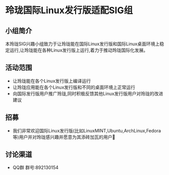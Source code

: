 # 玲珑国际Linux发行版适配SIG组

## 小组简介

本玲珑SIG兴趣小组致力于让玲珑能在国际Linux发行版和国际Linux桌面环境上稳定运行,让玲珑能在各种Linux发行版上运行,着力于推动玲珑国际化发展。

## 活动范围

- 让玲珑能在各个Linux发行版上编译运行
- 让玲珑应用能在各个Linux发行版和不同的桌面环境上正常运行
- 向国际发行版用户推广玲珑,同时积极反馈其他Linux发行版用户对玲珑的改进建议

## 招募

- 我们非常欢迎国际Linux发行版(比如LinuxMINT,Ubuntu,ArchLinux,Fedora等)用户并对玲珑感兴趣并愿意为其添砖加瓦的用户🥰

## 讨论渠道
- QQ群
  群号:892130154
